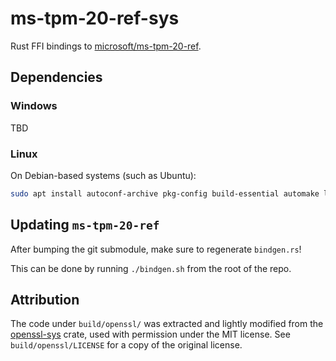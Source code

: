 # ms-tpm-20-ref-sys

Rust FFI bindings to [microsoft/ms-tpm-20-ref](https://github.com/microsoft/ms-tpm-20-ref).

## Dependencies

### Windows

TBD

### Linux

On Debian-based systems (such as Ubuntu):

```bash
sudo apt install autoconf-archive pkg-config build-essential automake libssl-dev
```

## Updating `ms-tpm-20-ref`

After bumping the git submodule, make sure to regenerate `bindgen.rs`!

This can be done by running `./bindgen.sh` from the root of the repo.

## Attribution

The code under `build/openssl/` was extracted and lightly modified from the [openssl-sys](https://github.com/sfackler/rust-openssl/tree/master/openssl-sys) crate, used with permission under the MIT license. See `build/openssl/LICENSE` for a copy of the original license.
